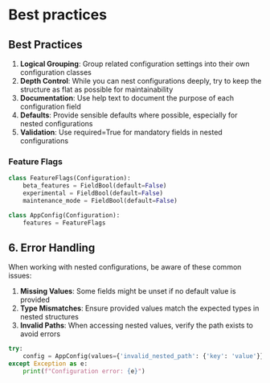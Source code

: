 # Best practices

## Best Practices

1. **Logical Grouping**: Group related configuration settings into their own configuration classes
2. **Depth Control**: While you can nest configurations deeply, try to keep the structure as flat as possible for maintainability
3. **Documentation**: Use help text to document the purpose of each configuration field
4. **Defaults**: Provide sensible defaults where possible, especially for nested configurations
5. **Validation**: Use required=True for mandatory fields in nested configurations


### Feature Flags

```python
class FeatureFlags(Configuration):
    beta_features = FieldBool(default=False)
    experimental = FieldBool(default=False)
    maintenance_mode = FieldBool(default=False)

class AppConfig(Configuration):
    features = FeatureFlags
```

## 6. Error Handling

When working with nested configurations, be aware of these common issues:

1. **Missing Values**: Some fields might be unset if no default value is provided
2. **Type Mismatches**: Ensure provided values match the expected types in nested structures
3. **Invalid Paths**: When accessing nested values, verify the path exists to avoid errors

```python
try:
    config = AppConfig(values={'invalid_nested_path': {'key': 'value'}})
except Exception as e:
    print(f"Configuration error: {e}")
``` 

